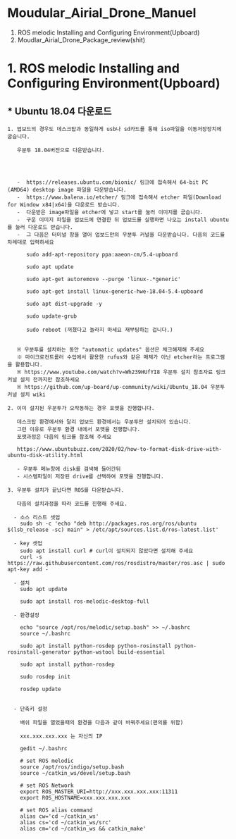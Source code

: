 Moudular_Airial_Drone_Manuel
============================

1. ROS melodic Installing and Configuring Environment(Upboard) 
2. Moudlar_Airial_Drone_Package_review(shit)


# 1. ROS melodic Installing and Configuring Environment(Upboard) 
  
 ## * Ubuntu 18.04 다운로드
    
    1. 업보드의 경우도 데스크탑과 동일하게 usb나 sd카드를 통해 iso파일을 이동저장장치에 굽습니다.
       
       우분투 18.04버전으로 다운받습니다.
       
       
       
       
       -  https://releases.ubuntu.com/bionic/ 링크에 접속해서 64-bit PC (AMD64) desktop image 파일을 다운받습니다.
       -  https://www.balena.io/etcher/ 링크에 접속해서 etcher 파일(Download for Window x84|x64)을 다운로드 받습니다.
       -  다운받은 image파일을 etcher에 넣고 start를 눌러 이미지를 굽습니다. 
       -  구운 이미지 파일을 업보드에 연결한 뒤 업보드를 실행하면 나오는 install ubuntu를 눌러 다운로드 받습니다.
       -  그 다음은 터미널 창을 열어 업보드만의 우분투 커널을 다운받습니다. 다음의 코드를 차례대로 입력하세요

          sudo add-apt-repository ppa:aaeon-cm/5.4-upboard
          
          sudo apt update
          
          sudo apt-get autoremove --purge 'linux-.*generic'
          
          sudo apt-get install linux-generic-hwe-18.04-5.4-upboard
          
          sudo apt dist-upgrade -y
          
          sudo update-grub
          
          sudo reboot (꺼졌다고 놀라지 마세요 재부팅하는 겁니다.)


       ※ 우분투를 설치하는 동안 "automatic updates" 옵션은 체크해제해 주세요
       ※ 마이크로컨트롤러 수업에서 활용한 rufus와 같은 매체가 아닌 etcher라는 프로그램을 활용합니다.
       ※ https://www.youtube.com/watch?v=Wh239HUfYI8 우분투 설치 참조자료 링크 커널 설치 전까지만 참조하세요
       ※ https://github.com/up-board/up-community/wiki/Ubuntu_18.04 우분투 커널 설치 wiki
    
    2. 이미 설치된 우분투가 오작동하는 경우 포맷을 진행합니다. 
       
       데스크탑 환경에서와 달리 업보드 환경에서는 우분투만 설치되어 있습니다.
       그런 이유로 우분투 환경 내에서 포맷을 진행합니다.
       포맷과정은 다음의 링크를 참조해 주세요 
       
       https://www.ubuntubuzz.com/2020/02/how-to-format-disk-drive-with-ubuntu-disk-utility.html 
       
       - 우분투 메뉴창에 disk를 검색해 들어간뒤 
       - 시스템파일이 저장된 drive를 선택하여 포맷을 진행합니다.
       
    3. 우분투 설치가 끝났다면 ROS를 다운받습니다.
    
       다음의 설치과정을 따라 코드를 진행해 주세요.
      
      - 소스 리스트 셋업 
        sudo sh -c 'echo "deb http://packages.ros.org/ros/ubuntu $(lsb_release -sc) main" > /etc/apt/sources.list.d/ros-latest.list'
      
      - key 셋업
        sudo apt install curl # curl이 설치되지 않았다면 설치해 주세요
        curl -s https://raw.githubusercontent.com/ros/rosdistro/master/ros.asc | sudo apt-key add -
        
      - 설치
        sudo apt update
        
        sudo apt install ros-melodic-desktop-full
        
      - 환경설정
        
        echo "source /opt/ros/melodic/setup.bash" >> ~/.bashrc
        source ~/.bashrc
        
        sudo apt install python-rosdep python-rosinstall python-rosinstall-generator python-wstool build-essential
        
        sudo apt install python-rosdep
        
        sudo rosdep init
        
        rosdep update
        
       
      - 단축키 설정
        
        배쉬 파일을 열었을때의 환경을 다음과 같이 바꿔주세요(편의를 위함)
        
        xxx.xxx.xxx.xxx 는 자신의 IP

        gedit ~/.bashrc
        
        # set ROS melodic
        source /opt/ros/indigo/setup.bash
        source ~/catkin_ws/devel/setup.bash

        # set ROS Network
        export ROS_MASTER_URI=http://xxx.xxx.xxx.xxx:11311
        export ROS_HOSTNAME=xxx.xxx.xxx.xxx

        # set ROS alias command
        alias cw='cd ~/catkin_ws'
        alias cs='cd ~/catkin_ws/src'
        alias cm='cd ~/catkin_ws && catkin_make'

      
      
    
      
      
       
       
       
     
  
     
    
    
